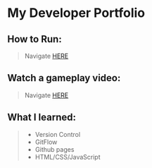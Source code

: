 # My Developer Portfolio

## How to Run:
> Navigate [HERE](http://jseawell.github.io/)
## Watch a gameplay video:
> Navigate [HERE](https://github.com/JSeawell/Fugitive/blob/master/Fugitive.mp4)

## What I learned:
> - Version Control  
> - GitFlow  
> - Github pages
> - HTML/CSS/JavaScript
